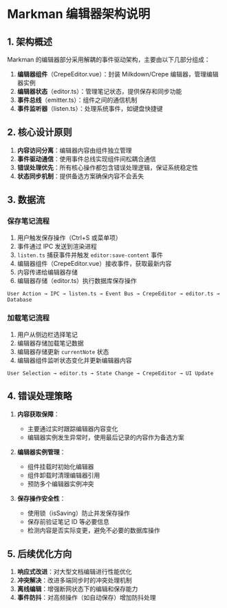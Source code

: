 # Markman 编辑器架构说明

## 1. 架构概述

Markman 的编辑器部分采用解耦的事件驱动架构，主要由以下几部分组成：

1. **编辑器组件**（CrepeEditor.vue）：封装 Milkdown/Crepe 编辑器，管理编辑器实例
2. **编辑器状态**（editor.ts）：管理笔记状态，提供保存和同步功能
3. **事件总线**（emitter.ts）：组件之间的通信机制
4. **事件监听器**（listen.ts）：处理系统事件，如键盘快捷键

## 2. 核心设计原则

1. **内容访问分离**：编辑器内容由组件独立管理
2. **事件驱动通信**：使用事件总线实现组件间松耦合通信
3. **错误处理优先**：所有核心操作都包含错误处理逻辑，保证系统稳定性
4. **状态同步机制**：提供备选方案确保内容不会丢失

## 3. 数据流

### 保存笔记流程

1. 用户触发保存操作（Ctrl+S 或菜单项）
2. 事件通过 IPC 发送到渲染进程
3. `listen.ts` 捕获事件并触发 `editor:save-content` 事件
4. 编辑器组件（CrepeEditor.vue）接收事件，获取最新内容
5. 内容传递给编辑器存储
6. 编辑器存储（editor.ts）执行数据库保存操作

```
User Action → IPC → listen.ts → Event Bus → CrepeEditor → editor.ts → Database
```

### 加载笔记流程

1. 用户从侧边栏选择笔记
2. 编辑器存储加载笔记数据
3. 编辑器存储更新 `currentNote` 状态
4. 编辑器组件监听状态变化并更新编辑器内容

```
User Selection → editor.ts → State Change → CrepeEditor → UI Update
```

## 4. 错误处理策略

1. **内容获取保障**：

   - 主要通过实时跟踪编辑器内容变化
   - 编辑器实例发生异常时，使用最后记录的内容作为备选方案

2. **编辑器实例管理**：

   - 组件挂载时初始化编辑器
   - 组件卸载时清理编辑器引用
   - 预防多个编辑器实例冲突

3. **保存操作安全性**：
   - 使用锁（isSaving）防止并发保存操作
   - 保存前验证笔记 ID 等必要信息
   - 检测内容是否实际变更，避免不必要的数据库操作

## 5. 后续优化方向

1. **响应式改进**：对大型文档编辑进行性能优化
2. **冲突解决**：改进多端同步时的冲突处理机制
3. **离线编辑**：增强断网状态下的编辑和保存能力
4. **事件防抖**：对高频操作（如自动保存）增加防抖处理
